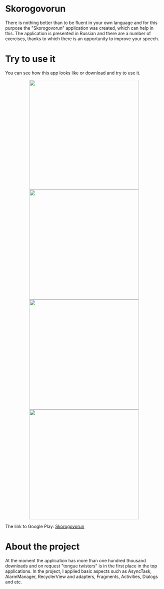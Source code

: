# Skorogovorun
There is nothing better than to be fluent in your own language and for this purpose the "Skorogovorun" application was created, which can help in this. The application is presented in Russian and there are a number of exercises, thanks to which there is an opportunity to improve your speech.
# Try to use it
You can see how this app looks like or download and try to use it.
<p align="center">
  <img src="https://github.com/AlexShavkunov/Skorogovorun/blob/master/screens/1.png" width="350"/>
  <img src="https://github.com/AlexShavkunov/Skorogovorun/blob/master/screens/2.png" width="350"/>
  <img src="https://github.com/AlexShavkunov/Skorogovorun/blob/master/screens/3.png" width="350"/>
  <img src="https://github.com/AlexShavkunov/Skorogovorun/blob/master/screens/4.png" width="350"/>
</p>

The link to Google Play: [Skorogovorun](https://play.google.com/store/apps/details?id=shavkunov.skorogovorun.lite)
# About the project
At the moment the application has more than one hundred thousand downloads and on request "tongue twisters" is in the first place in the top applications.
In the project, I applied basic aspects such as AsyncTask, AlarmManager, RecyclerView and adapters, Fragments, Activities, Dialogs and etc.
